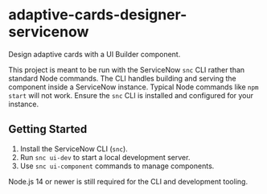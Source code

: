 # adaptive-cards-designer-servicenow

Design adaptive cards with a UI Builder component.

This project is meant to be run with the ServiceNow `snc` CLI rather than standard Node commands. The CLI handles building and serving the component inside a ServiceNow instance. Typical Node commands like `npm start` will not work. Ensure the `snc` CLI is installed and configured for your instance.

## Getting Started

1. Install the ServiceNow CLI (`snc`).
2. Run `snc ui-dev` to start a local development server.
3. Use `snc ui-component` commands to manage components.

Node.js 14 or newer is still required for the CLI and development tooling.
